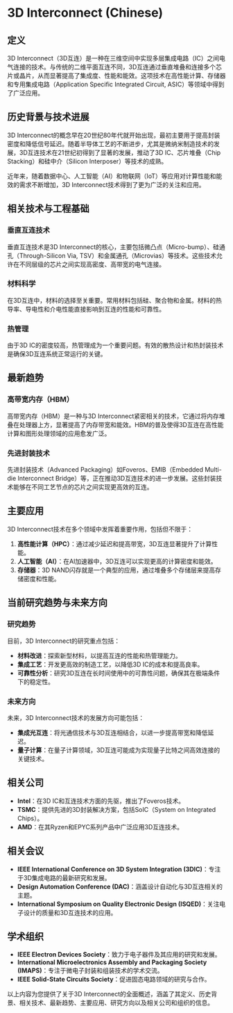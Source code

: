 # 3D Interconnect (Chinese)

## 定义

3D Interconnect（3D互连）是一种在三维空间中实现多层集成电路（IC）之间电气连接的技术。与传统的二维平面互连不同，3D互连通过垂直堆叠和连接多个芯片或晶片，从而显著提高了集成度、性能和能效。这项技术在高性能计算、存储器和专用集成电路（Application Specific Integrated Circuit, ASIC）等领域中得到了广泛应用。

## 历史背景与技术进展

3D Interconnect的概念早在20世纪80年代就开始出现，最初主要用于提高封装密度和降低信号延迟。随着半导体工艺的不断进步，尤其是微纳米制造技术的发展，3D互连技术在21世纪初得到了显著的发展，推动了3D IC、芯片堆叠（Chip Stacking）和硅中介（Silicon Interposer）等技术的成熟。

近年来，随着数据中心、人工智能（AI）和物联网（IoT）等应用对计算性能和能效的需求不断增加，3D Interconnect技术得到了更为广泛的关注和应用。

## 相关技术与工程基础

### 垂直互连技术

垂直互连技术是3D Interconnect的核心，主要包括微凸点（Micro-bump）、硅通孔（Through-Silicon Via, TSV）和金属通孔（Microvias）等技术。这些技术允许在不同层级的芯片之间实现高密度、高带宽的电气连接。

### 材料科学

在3D互连中，材料的选择至关重要。常用材料包括硅、聚合物和金属。材料的热导率、导电性和介电性能直接影响到互连的性能和可靠性。

### 热管理

由于3D IC的密度较高，热管理成为一个重要问题。有效的散热设计和热封装技术是确保3D互连系统正常运行的关键。

## 最新趋势

### 高带宽内存（HBM）

高带宽内存（HBM）是一种与3D Interconnect紧密相关的技术，它通过将内存堆叠在处理器上方，显著提高了内存带宽和能效。HBM的普及使得3D互连在高性能计算和图形处理领域的应用愈发广泛。

### 先进封装技术

先进封装技术（Advanced Packaging）如Foveros、EMIB（Embedded Multi-die Interconnect Bridge）等，正在推动3D互连技术的进一步发展。这些封装技术能够在不同工艺节点的芯片之间实现更高效的互连。

## 主要应用

3D Interconnect技术在多个领域中发挥着重要作用，包括但不限于：

1. **高性能计算（HPC）**：通过减少延迟和提高带宽，3D互连显著提升了计算性能。
2. **人工智能（AI）**：在AI加速器中，3D互连可以实现更高的计算密度和能效。
3. **存储器**：3D NAND闪存就是一个典型的应用，通过堆叠多个存储层来提高存储密度和性能。

## 当前研究趋势与未来方向

### 研究趋势

目前，3D Interconnect的研究重点包括：

- **材料改进**：探索新型材料，以提高互连的性能和热管理能力。
- **集成工艺**：开发更高效的制造工艺，以降低3D IC的成本和提高良率。
- **可靠性分析**：研究3D互连在长时间使用中的可靠性问题，确保其在极端条件下的稳定性。

### 未来方向

未来，3D Interconnect技术的发展方向可能包括：

- **集成光互连**：将光通信技术与3D互连相结合，以进一步提高带宽和降低延迟。
- **量子计算**：在量子计算领域，3D互连可能成为实现量子比特之间高效连接的关键技术。

## 相关公司

- **Intel**：在3D IC和互连技术方面的先驱，推出了Foveros技术。
- **TSMC**：提供先进的3D封装解决方案，包括SoIC（System on Integrated Chips）。
- **AMD**：在其Ryzen和EPYC系列产品中广泛应用3D互连技术。

## 相关会议

- **IEEE International Conference on 3D System Integration (3DIC)**：专注于3D集成电路的最新研究和发展。
- **Design Automation Conference (DAC)**：涵盖设计自动化与3D互连相关的主题。
- **International Symposium on Quality Electronic Design (ISQED)**：关注电子设计的质量和3D互连技术的应用。

## 学术组织

- **IEEE Electron Devices Society**：致力于电子器件及其应用的研究和发展。
- **International Microelectronics Assembly and Packaging Society (IMAPS)**：专注于微电子封装和组装技术的学术交流。
- **IEEE Solid-State Circuits Society**：促进固态电路领域的研究与合作。

以上内容为您提供了关于3D Interconnect的全面概述，涵盖了其定义、历史背景、相关技术、最新趋势、主要应用、研究方向以及相关公司和组织的信息。